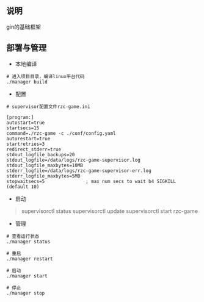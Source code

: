 ## 说明

gin的基础框架


## 部署与管理

- 本地编译

```
# 进入项目目录，编译linux平台代码
./manager build
```

- 配置

```
# supervisor配置文件rzc-game.ini

[program:]
autostart=true
startsecs=15
command=./rzc-game -c ./conf/config.yaml
autorestart=true
startretries=3
redirect_stderr=true
stdout_logfile_backups=20
stdout_logfile=/data/logs/rzc-game-supervisor.log
stdout_logfile_maxbytes=10MB
stderr_logfile=/data/logs/rzc-game-supervisor-err.log
stderr_logfile_maxbytes=5MB
stopwaitsecs=5               ; max num secs to wait b4 SIGKILL (default 10)
```

- 启动

> supervisorctl status
> supervisorctl update
> supervisorctl start rzc-game

- 管理

```
# 查看运行状态
./manager status

# 重启
./manager restart

# 启动
./manager start

# 停止
./manager stop
```
